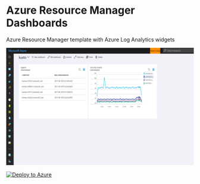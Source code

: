 # Azure Resource Manager Dashboards
Azure Resource Manager template with Azure Log Analytics widgets

![Example dashboard](azure-portal-dashboard.png)

[![Deploy to Azure](https://azuredeploy.net/deploybutton.svg)](https://azuredeploy.net/)


